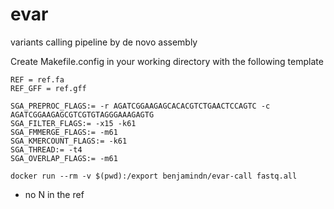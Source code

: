 # evar
variants calling pipeline by de novo assembly


Create Makefile.config in your working directory with the following template
```
REF = ref.fa
REF_GFF = ref.gff

SGA_PREPROC_FLAGS:= -r AGATCGGAAGAGCACACGTCTGAACTCCAGTC -c AGATCGGAAGAGCGTCGTGTAGGGAAAGAGTG
SGA_FILTER_FLAGS:= -x15 -k61
SGA_FMMERGE_FLAGS:= -m61
SGA_KMERCOUNT_FLAGS:= -k61
SGA_THREAD:= -t4
SGA_OVERLAP_FLAGS:= -m61
```

```
docker run --rm -v $(pwd):/export benjamindn/evar-call fastq.all
```





- no N in the ref

